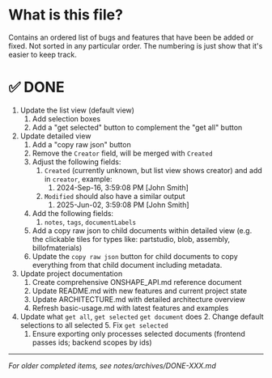 # What is this file?

Contains an ordered list of bugs and features that have been be added or fixed.
Not sorted in any particular order.
The numbering is just show that it's easier to keep track.

# ✅ DONE

1. Update the list view (default view)
   1. Add selection boxes
   2. Add a "get selected" button to complement the "get all" button
2. Update detailed view
   1. Add a "copy raw json" button
   2. Remove the `Creator` field, will be merged with `Created`
   3. Adjust the following fields:
      1. `Created` (currently unknown, but list view shows creator) and add in `creator`, example:
         1. 2024-Sep-16, 3:59:08 PM [John Smith]
      2. `Modified` should also have a similar output
         1. 2025-Jun-02, 3:59:08 PM [John Smith]
   4. Add the following fields:
      1. `notes`, `tags`, `documentLabels`
   5. Add a copy raw json to child documents within detailed view (e.g. the clickable tiles for types like: partstudio, blob, assembly, billofmaterials)
   6. Update the `copy raw json` button for child documents to copy everything from that child document including metadata.
3. Update project documentation
   1. Create comprehensive ONSHAPE_API.md reference document
   2. Update README.md with new features and current project state
   3. Update ARCHITECTURE.md with detailed architecture overview
   4. Refresh basic-usage.md with latest features and examples
4. Update what `get all`, `get selected` `get document` does
   2. Change default selections to all selected
   5. Fix `get selected`
      1. Ensure exporting only processes selected documents (frontend passes ids; backend scopes by ids)

---

_For older completed items, see notes/archives/DONE-XXX.md_
